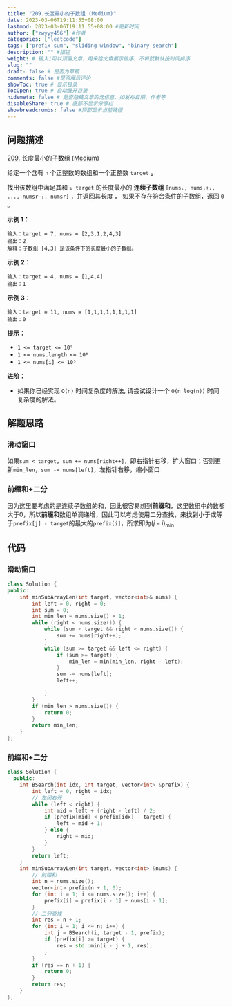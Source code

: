```yaml
---
title: "209.长度最小的子数组 (Medium)"
date: 2023-03-06T19:11:55+08:00
lastmod: 2023-03-06T19:11:55+08:00 #更新时间
author: ["zwyyy456"] #作者
categories: ["leetcode"]
tags: ["prefix sum", "sliding window", "binary search"]
description: "" #描述
weight: # 输入1可以顶置文章，用来给文章展示排序，不填就默认按时间排序
slug: ""
draft: false # 是否为草稿
comments: false #是否展示评论
showToc: true # 显示目录
TocOpen: true # 自动展开目录
hidemeta: false # 是否隐藏文章的元信息，如发布日期、作者等
disableShare: true # 底部不显示分享栏
showbreadcrumbs: false #顶部显示当前路径
---
```

## 问题描述
[209. 长度最小的子数组 (Medium)](https://leetcode.cn/problems/minimum-size-subarray-sum/)

给定一个含有 `n` 个正整数的数组和一个正整数 `target` **。**

找出该数组中满足其和 `≥ target` 的长度最小的 **连续子数组** `[numsₗ, numsₗ+₁,
..., numsr-₁, numsr]` ，并返回其长度 **。** 如果不存在符合条件的子数组，返回 `0` 。

**示例 1：**

```
输入：target = 7, nums = [2,3,1,2,4,3]
输出：2
解释：子数组 [4,3] 是该条件下的长度最小的子数组。

```

**示例 2：**

```
输入：target = 4, nums = [1,4,4]
输出：1

```

**示例 3：**

```
输入：target = 11, nums = [1,1,1,1,1,1,1,1]
输出：0

```

**提示：**

- `1 <= target <= 10⁹`
- `1 <= nums.length <= 10⁵`
- `1 <= nums[i] <= 10⁵`

**进阶：**

- 如果你已经实现 `O(n)` 时间复杂度的解法, 请尝试设计一个 `O(n log(n))` 时间复杂度的解法。

## 解题思路
### 滑动窗口
如果`sum < target`，`sum += nums[right++]`，即右指针右移，扩大窗口；否则更新`min_len`，`sum -= nums[left]`，左指针右移，缩小窗口

### 前缀和+二分
因为这里要考虑的是连续子数组的和，因此很容易想到**前缀和**，这里数组中的数都大于0，所以**前缀和**数组单调递增，因此可以考虑使用二分查找，来找到小于或等于`prefix[j] - target`的最大的`prefix[i]`，所求即为$(j - i)_{\min}$

## 代码
### 滑动窗口
```cpp
class Solution {
public:
    int minSubArrayLen(int target, vector<int>& nums) {
        int left = 0, right = 0;
        int sum = 0;
        int min_len = nums.size() + 1;
        while (right < nums.size()) {
            while (sum < target && right < nums.size()) {
                sum += nums[right++];
            }
            while (sum >= target && left <= right) {
                if (sum >= target) {
                    min_len = min(min_len, right - left);
                }
                sum -= nums[left];
                left++; 

            }   
        }
        if (min_len > nums.size()) {
            return 0;
        }
        return min_len;
    }
};
```

### 前缀和+二分
```cpp
class Solution {
  public:
    int BSearch(int idx, int target, vector<int> &prefix) {
        int left = 0, right = idx;
        // 左闭右开
        while (left < right) {
            int mid = left + (right - left) / 2;
            if (prefix[mid] < prefix[idx] - target) {
                left = mid + 1;
            } else {
                right = mid;
            }
        }
        return left;
    }
    int minSubArrayLen(int target, vector<int> &nums) {
        // 前缀和
        int n = nums.size();
        vector<int> prefix(n + 1, 0);
        for (int i = 1; i <= nums.size(); i++) {
            prefix[i] = prefix[i - 1] + nums[i - 1];
        }
        // 二分查找
        int res = n + 1;
        for (int i = 1; i <= n; i++) {
            int j = BSearch(i, target - 1, prefix);
            if (prefix[i] >= target) {
                res = std::min(i - j + 1, res);
            }
        }
        if (res == n + 1) {
            return 0;
        }
        return res;
    }
};
```